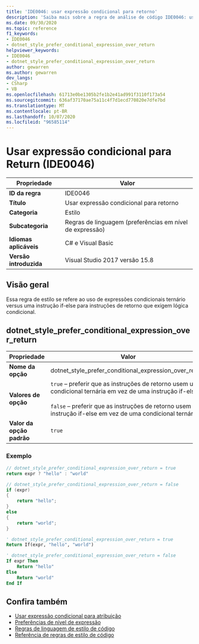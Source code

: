 ```yaml
---
title: 'IDE0046: usar expressão condicional para retorno'
description: 'Saiba mais sobre a regra de análise de código IDE0046: usar expressão condicional para retorno'
ms.date: 09/30/2020
ms.topic: reference
f1_keywords:
- IDE0046
- dotnet_style_prefer_conditional_expression_over_return
helpviewer_keywords:
- IDE0046
- dotnet_style_prefer_conditional_expression_over_return
author: gewarren
ms.author: gewarren
dev_langs:
- CSharp
- VB
ms.openlocfilehash: 61713e0be1305b2fe1b2e41ad991f3110f173a54
ms.sourcegitcommit: 636af37170ae75a11c4f7d1ecd770820e7dfe7bd
ms.translationtype: MT
ms.contentlocale: pt-BR
ms.lasthandoff: 10/07/2020
ms.locfileid: "96585114"
---
```

# <a name="use-conditional-expression-for-return-ide0046"></a>Usar expressão condicional para Return (IDE0046)

|Propriedade|Valor|
|-|-|
| **ID da regra** | IDE0046 |
| **Título** | Usar expressão condicional para retorno |
| **Categoria** | Estilo |
| **Subcategoria** | Regras de linguagem (preferências em nível de expressão) |
| **Idiomas aplicáveis** | C# e Visual Basic |
| **Versão introduzida** | Visual Studio 2017 versão 15.8 |

## <a name="overview"></a>Visão geral

Essa regra de estilo se refere ao uso de expressões condicionais ternário versus uma instrução if-else para instruções de retorno que exigem lógica condicional.

## <a name="dotnet_style_prefer_conditional_expression_over_return"></a>dotnet_style_prefer_conditional_expression_over_return

|Propriedade|Valor|
|-|-|
| **Nome da opção** | dotnet_style_prefer_conditional_expression_over_return
| **Valores de opção** | `true` – preferir que as instruções de retorno usem uma condicional ternária em vez de uma instrução if-else<br /><br />`false` – preferir que as instruções de retorno usem uma instrução if-else em vez de uma condicional ternária |
| **Valor da opção padrão** | `true` |

### <a name="example"></a>Exemplo

```csharp
// dotnet_style_prefer_conditional_expression_over_return = true
return expr ? "hello" : "world"

// dotnet_style_prefer_conditional_expression_over_return = false
if (expr)
{
    return "hello";
}
else
{
    return "world";
}
```

```vb
' dotnet_style_prefer_conditional_expression_over_return = true
Return If(expr, "hello", "world")

' dotnet_style_prefer_conditional_expression_over_return = false
If expr Then
    Return "hello"
Else
    Return "world"
End If
```

## <a name="see-also"></a>Confira também

- [Usar expressão condicional para atribuição](ide0045.md)
- [Preferências de nível de expressão](expression-level-preferences.md)
- [Regras de linguagem de estilo de código](language-rules.md)
- [Referência de regras de estilo de código](index.md)
